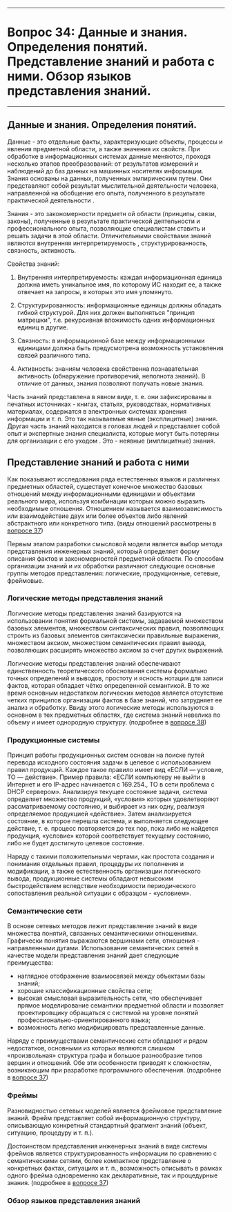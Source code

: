 ___
# Вопрос 34: Данные и знания. Определения понятий. Представление знаний и работа с ними. Обзор языков представления знаний.
___

## Данные и знания. Определения понятий.

Данные - это отдельные факты, характеризующие объекты, процессы и явления предметной области, а также значения их свойств. 
При обработке в информационных системах данные меняются, проходя несколько этапов преобразований: от результатов измерений и наблюдений до баз данных на машинных носителях информации. Знания основаны на данных, полученных эмпирическим путем. Они представляют собой результат мыслительной деятельности
человека, направленной на обобщение его опыта, полученного в результате практической деятельности . 

Знания - это закономерности предметн ой области (принципы, связи, законы), полученные в результате практической деятельности и профессионального опыта, позволяющие специалистам ставить и
решать задачи в этой области. Отличительными свойствами знаний являются внутренняя интерпретируемость , структурированность, связность, активность.

Свойства знаний:

1. Внутренняя интерпретируемость: каждая информационная единица должна иметь уникальное имя, по которому ИС находит ее, а также отвечает на запросы, в которых это имя упомянуто.

2. Структурированность: информационные единицы должны обладать гибкой структурой. Для них должен выполняться "принцип матрешки", т.е. рекурсивная вложимость одних информационных единиц в другие.

3. Связность: в информационной базе между информационными единицами должна быть предусмотрена возможность установления связей различного типа.

4. Активность: знаниям человека свойственна познавательная активность (обнаружение противоречий, неполнота знаний).
В отличие от данных, знания позволяют получать новые знания. 

Часть знаний представлена в явном виде, т. е. они зафиксированы в печатных источниках - книгах, статьях, руководствах, нормативных материалах, содержатся в электронных системах хранения информации и т. п. Это так называемые явные (эксплицитные) знания. Другая часть знаний находится в головах людей и представляет собой опыт и экспертные знания специалиста, которые могут быть потеряны для организации с его уходом . Это - неявные (имплицитные) знания. 

## Представление знаний и работа с ними

Как показывают исследования ряда естественных языков и различных
предметных областей, существует конечное множество базовых отношений между информационными единицами и объектами реального мира, используя комбинации которых можно выразить необходимые отношения. Отношением называется взаимозависимость или взаимодействие двух или более объектов либо явлений абстрактного или конкретного типа. (виды отношений рассмотрены в [вопросе 37](37.md))


Первым этапом разработки смысловой модели является выбор метода
представления инженерных знаний, который определяет форму описания
фактов и закономерностей предметной области. По способам организации знаний и их обработки различают следующие основные группы методов представления: логические, продукционные, сетевые, фреймовые.

### Логические методы представления знаний

Логические методы представления знаний базируются на использовании понятия формальной системы, задаваемой множеством базовых элементов, множеством синтаксических правил, позволяющих строить из базовых элементов синтаксически правильные выражения, множеством аксиом, множеством семантических правил вывода, позволяющих расширять
множество аксиом за счет других выражений. 

Логические методы представления знаний обеспечивают единственность теоретического обоснования системы формально точных определений и выводов, простоту и ясность нотации для записи фактов, которая обладает чётко определенной семантикой. В то же время основным недостатком логических методов является отсутствие четких принципов организации фактов в базе знаний, что затрудняет ее анализ и обработку. Ввиду этого логические методы используются в основном в тех предметных областях, где система знаний невелика по объему и имеет однородную структуру.
 (подробнее в [вопросе 38](38.md))

### Продукционные системы

Принцип работы продукционных систем основан на поиске путей перевода исходного состояния задачи в целевое с использованием правил продукций. Каждое такое правило имеет вид «ЕСЛИ — условие,
ТО — действие». Пример правила: «ЕСЛИ компьютеру не выйти в Интернет и его IP-адрес начинается с 169.254., ТО в сети проблема с DHCP сервером». Анализируя текущее состояние задачи, система определяет множество продукций, «условия» которых удовлетворяют рассматриваемому состоянию, и выбирает из них одну, реализуя определяемое продукцией «действие». Затем анализируется состояние, в которое перешла система, и выполняется следующее действие, т. е. процесс повторяется до тех пор, пока либо не найдется продукция, «условие» которой соответствует текущему состоянию, либо не будет достигнуто целевое состояние. 

Наряду с такими положительными чертами, как простота создания и понимания отдельных правил, процедуры их пополнения и модификации,
а также естественность организации логического вывода, продукционные системы обладают невысоким быстродействием вследствие необходимости периодического сопоставления реальной ситуации с образцом - «условием». 

### Семантические сети

В основе сетевых методов лежит представление знаний в виде множества понятий, связанных семантическими отношениями. Графически понятия выражаются вершинами сети, отношения - направленными дугами. Использование семантических сетей в качестве модели представления знаний дает следующие преимущества:
- наглядное отображение взаимосвязей между объектами базы знаний; 
- хорошие классификационные свойства сети; 
- высокая смысловая выразительность сети, что обеспечивает прямое моделирование семантики предметной области и позволяет проектировщику обращаться с системой на уровне понятий профессионально-ориентированного языка; 
- возможность легко модифицировать представленные данные. 

Наряду с преимуществами семантические сети обладают и рядом недостатков, основными из которых являются слишком «произвольная» структура графа и большое разнообразие типов вершин и отношений. Обе эти особенности приводят к сложностям, возникающим при разработке программного обеспечения. (подробнее в [вопросе 37](37.md))

### Фреймы

Разновидностью сетевых моделей является фреймовое представление знаний. Фрейм представляет собой информационную структуру, описывающую конкретный стандартный фрагмент знаний (объект, ситуацию, процедуру и т. п.). 

Достоинством представления инженерных знаний в виде системы фреймов является структурированность информации по сравнению с семантическими сетями, более компактное представление о конкретных фактах, ситуациях и т. п., возможность описывать в рамках одного фрейма одновременно как декларативные, так и процедурные знания. (подробнее в [вопросе 37](37.md))

### Обзор языков представления знаний



